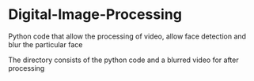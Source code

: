 # Digital-Image-Processing
Python code that allow the processing of video, allow face detection and blur the particular face

The directory consists of the python code and a blurred video for after processing 
